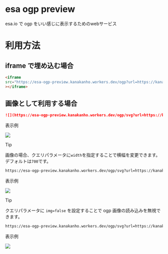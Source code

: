 # esa ogp preview

esa.io で ogp をいい感じに表示するためのwebサービス

# 利用方法

## iframe で埋め込む場合

```html
<iframe
src="https://esa-ogp-preview.kanakanho.workers.dev/ogp?url=https://kanakanho.dev"
></iframe>
```

## 画像として利用する場合

```md
![](https://esa-ogp-preview.kanakanho.workers.dev/ogp/svg?url=https://kanakanho.dev)
```

表示例

![](https://esa-ogp-preview.kanakanho.workers.dev/ogp/svg?url=https://kanakanho.dev)

> [!TIP]
> 画像の場合、クエリパラメータに`width`を指定することで横幅を変更できます。デフォルトは`700`です。

```md
https://esa-ogp-preview.kanakanho.workers.dev/ogp/svg?url=https://kanakanho.dev&width=1000
```

表示例

![](https://esa-ogp-preview.kanakanho.workers.dev/ogp/svg?url=https://kanakanho.dev&width=1000)

> [!TIP]
> クエリパラメータに `img=false` を設定することで ogp 画像の読み込みを無視できます。

```md
https://esa-ogp-preview.kanakanho.workers.dev/ogp/svg?url=https://kanakanho.dev&img=false
```

表示例

![](https://esa-ogp-preview.kanakanho.workers.dev/ogp/svg?url=https://kanakanho.dev&width=1000&img=false)
